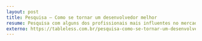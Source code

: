 ```yaml
---
layout: post
title: Pesquisa – Como se tornar um desenvolvedor melhor 
resume: Pesquisa com alguns dos profissionais mais influentes no mercado.
externo: https://tableless.com.br/pesquisa-como-se-tornar-um-desenvolvedor-melhor/
---
```

